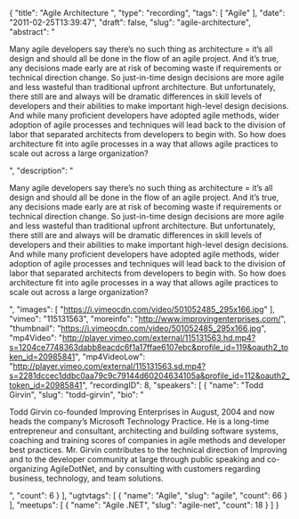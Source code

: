 {
  "title": "Agile Architecture ",
  "type": "recording",
  "tags": [
    "Agile"
  ],
  "date": "2011-02-25T13:39:47",
  "draft": false,
  "slug": "agile-architecture",
  "abstract": "<p>Many agile developers say there&rsquo;s no such thing as architecture = it&rsquo;s all design and should all be done in the flow of an agile project. And it&rsquo;s true, any decisions made early are at risk of becoming waste if requirements or technical direction change. So just-in-time design decisions are more agile and less wasteful than traditional upfront architecture. But unfortunately, there still are and always will be dramatic differences in skill levels of developers and their abilities to make important high-level design decisions. And while many proficient developers have adopted agile methods, wider adoption of agile processes and techniques will lead back to the division of labor that separated architects from developers to begin with. So how does architecture fit into agile processes in a way that allows agile practices to scale out across a large organization?</p>",
  "description": "<p>Many agile developers say there&rsquo;s no such thing as architecture = it&rsquo;s all design and should all be done in the flow of an agile project. And it&rsquo;s true, any decisions made early are at risk of becoming waste if requirements or technical direction change. So just-in-time design decisions are more agile and less wasteful than traditional upfront architecture. But unfortunately, there still are and always will be dramatic differences in skill levels of developers and their abilities to make important high-level design decisions. And while many proficient developers have adopted agile methods, wider adoption of agile processes and techniques will lead back to the division of labor that separated architects from developers to begin with. So how does architecture fit into agile processes in a way that allows agile practices to scale out across a large organization?</p>",
  "images": [
    "https://i.vimeocdn.com/video/501052485_295x166.jpg"
  ],
  "vimeo": "115131563",
  "moreinfo": "http://www.improvingenterprises.com/",
  "thumbnail": "https://i.vimeocdn.com/video/501052485_295x166.jpg",
  "mp4Video": "http://player.vimeo.com/external/115131563.hd.mp4?s=1204ce7748363dabb8eacdc6f1a17ffae6107ebc&profile_id=119&oauth2_token_id=20985841",
  "mp4VideoLow": "http://player.vimeo.com/external/115131563.sd.mp4?s=2281dccec1ddbc0aa79c9c79144d60204634105a&profile_id=112&oauth2_token_id=20985841",
  "recordingID": 8,
  "speakers": [
    {
      "name": "Todd Girvin",
      "slug": "todd-girvin",
      "bio": "<p>Todd Girvin co-founded Improving Enterprises in August, 2004 and now heads the company’s Microsoft Technology Practice. He is a long-time entrepreneur and consultant, architecting and building software systems, coaching and training scores of companies in agile methods and developer best practices. Mr. Girvin contributes to the technical direction of Improving and to the developer community at large through public speaking and co-organizing AgileDotNet, and by consulting with customers regarding business, technology, and team solutions.</p>",
      "count": 6
    }
  ],
  "ugtvtags": [
    {
      "name": "Agile",
      "slug": "agile",
      "count": 66
    }
  ],
  "meetups": [
    {
      "name": "Agile .NET",
      "slug": "agile-net",
      "count": 18
    }
  ]
}
